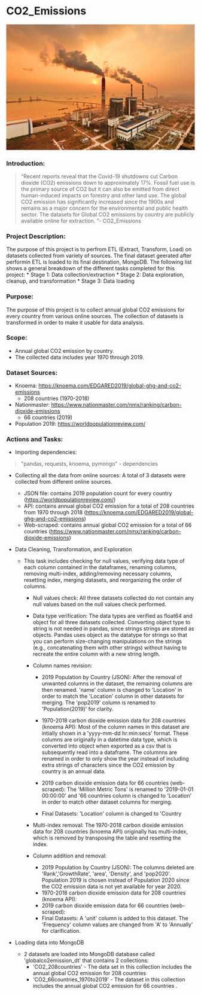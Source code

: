 # CO2_Emissions
![CO2_Emissions](Images/bra05.19.analytics-coal-emissions.jpg)

### Introduction: 
>“Recent reports reveal that the Covid-19 shutdowns cut Carbon dioxide (CO2) emissions down to approximately 17%. Fossil fuel use is the primary source of CO2 but it can also be emitted from direct human-induced impacts on forestry and other land use. The global CO2 emission has significantly increased since the 1900s and remains as a major concern for the environmental and public health sector. The datasets for Global CO2 emissions by country are publicly available online for extraction. ”- CO2_Emissions 

### Project Description:
The purpose of this project is to perfrom ETL (Extract, Transform, Load) on datasets collected from variety of sources. The final dataset geerated after performin ETL is loaded to its final destination, MongoDB. The following list shows a general breakdown of the different tasks completed for this project: 
    * Stage 1: Data collection/extraction 
    * Stage 2: Data exploration, cleanup, and transformation
    * Stage 3: Data loading 

### Purpose: 
The purpose of this project is to collect annual global CO2 emissions for every country from various online sources. The collection of datasets is transformed in order to make it usable for data analysis.  

### Scope: 
* Annual global CO2 emission by country.
* The collected data includes year 1970 through 2019.

### Dataset Sources: 
* Knoema: https://knoema.com/EDGARED2019/global-ghg-and-co2-emissions 
    * 208 countries (1970-2018)
* Nationmaster: https://www.nationmaster.com/nmx/ranking/carbon-dioxide-emissions
    * 66 countries (2019)
* Population 2019: https://worldpopulationreview.com/

### Actions and Tasks: 
* Importing dependencies: 
>"pandas, requests, knoema, pymongo" - dependencies

* Collecting all the data from online sources: A total of 3 datasets were collected from different online sources. 
    * JSON file: contains 2019 population count for every country (https://worldpopulationreview.com/)
    * API: contains annual global CO2 emission for a total of 208 countries from 1970 through 2018 (https://knoema.com/EDGARED2019/global-ghg-and-co2-emissions)
    * Web-scraped: contains annual global CO2 emission for a total of 66 countries (https://www.nationmaster.com/nmx/ranking/carbon-dioxide-emissions)

* Data Cleaning, Transformation, and Exploration
    * This task includes checking for null values, verifying data type of each column contained in the dataframes, renaming columns, removing multi-index, adding/removing necessary columns, resetting index, merging datasets, and reorganizing the order of columns. 

        * Null values check: All three datasets collected do not contain any null values based on the null values check performed. 

        * Data type verification: The data types are verified as float64 and object for all three datasets collected. Converting object type to string is not needed in pandas, since strings   strings are stored as objects. Pandas uses object as the datatype for strings so that you can perform size-changing manipulations on the strings (e.g., concatenating them with other strings) without having to recreate the entire column with a new string length.

        * Column names revision:
            * 2019 Population by Country (JSON): After the removal of unwanted columns in the dataset, the remaining columns are then renamed. 'name' column is changed to 'Location' in order to match the 'Location' column in other datasets for merging. The 'pop2019' column is renamed to 'Population(2019)' for clarity. 

            * 1970-2018 carbon dioxide emission data for 208 countries (knoema API): Most of the column names in this dataset are intially shown in a 'yyyy-mm-dd hr:min:secs' format. These columns are originally in a datetime data type, which is converted into object when exported as a csv that is subsequently read into a dataframe. The columnns are renamed in order to only show the year instead of including extra strings of characters since the CO2 emission by country is an annual data. 

            * 2019 carbon dioxide emission data for 66 countries (web-scraped): The 'Million Metric Tons' is renamed to '2019-01-01 00:00:00' and '66 countries column is changed to 'Location' in order to match other dataset columns for merging. 

            * Final Datasets: 'Location' column is changed to 'Country

        * Multi-index removal: The 1970-2018 carbon dioxide emission data for 208 countries (knoema API) originally has multi-index, which is removed by transposing the table and resetting the index. 

        * Column addition and removal: 
            * 2019 Population by Country (JSON): The columns deleted are 'Rank','GrowthRate', 'area', 'Density', and 'pop2020'. Population 2019 is chosen instead of Population 2020 since the CO2 emission data is not yet available for year 2020. 
            * 1970-2018 carbon dioxide emission data for 208 countries (knoema API):
            * 2019 carbon dioxide emission data for 66 countries (web-scraped): 
            * Final Datasets: A 'unit' column is added to this dataset. The 'Frequency' column values are changed from 'A' to 'Annually' for clarification. 

* Loading data into MongoDB
    * 2 datasets are loaded into MongoDB database called 'globalco2emission_dt' that contains 2 collections: 
        * 'CO2_208countries' - The data set in this collection includes the annual global CO2 emission for 208 countries 
        * 'CO2_66countries_1970to2019' - The dataset in this collection includes the annual global CO2 emission for 66 countries 
.

